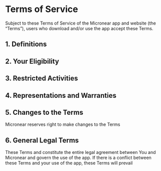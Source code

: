 <h1> Terms of Service </h1>
<p>Subject to these Terms of Service of the Micronear app and website (the “Terms”), users who download and/or use the app accept these Terms.</p>

<h2>1. Definitions</h2>
<p></p>
<h2>2. Your Eligibility</h2>
<h2>3. Restricted Activities</h2>
<p></p>
<h2>4. Representations and Warranties</h2>
<h2>5. Changes to the Terms</h2>
<p> Micronear reserves right to make changes to the Terms </p>
<h2>6. General Legal Terms</h2>
<p>These Terms and constitute the entire legal agreement between You and Micronear and govern the use of the app.
If there is a conflict between these Terms and your use of the app, these Terms will prevail</p>